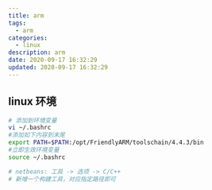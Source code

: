 ```yaml
---
title: arm
tags: 
  - arm
categories: 
  - linux
description: arm
date: 2020-09-17 16:32:29
updated: 2020-09-17 16:32:29
---
```


## linux 环境

```sh
# 添加到环境变量
vi ~/.bashrc
#添加如下内容到末尾
export PATH=$PATH:/opt/FriendlyARM/toolschain/4.4.3/bin
#立即生效环境变量
source ~/.bashrc
```

```sh
# netbeans: 工具 -> 选项 -> C/C++
# 新增一个构建工具，对应指定路径即可
```
